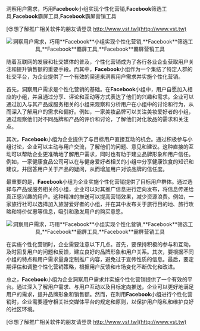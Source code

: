 洞察用户需求，巧用**Facebook**小组实现个性化营销,**Facebook**筛选工具,**Facebook**霸屏工具,**Facebook**霸屏营销工具

[😍想了解推广相关软件的朋友请登录 http://www.vst.tw](http://www.vst.tw)

 <center><img src="https://vst.tw/MP4/tuiguang/png/2.png" alt="洞察用户需求，巧用**Facebook**小组实现个性化营销,**Facebook**筛选工具,**Facebook**霸屏工具,**Facebook**霸屏营销工具"></center>

随着互联网的发展和社交媒体的普及，个性化营销成为了各行各业企业获取用户关注和提升销售额的重要手段。而其中，**Facebook**小组作为一个集结了特定人群的社交平台，为企业提供了一个有效的渠道来洞察用户需求并实施个性化营销。

首先，洞察用户需求是个性化营销的基础。在**Facebook**小组中，用户自愿加入相应的小组，并且通过分享、评论和互动等方式表达了他们的兴趣和需求。企业可以通过加入与其产品或服务相关的小组来观察和分析用户在小组中的讨论和行为，从而深入了解用户的需求和偏好。例如，一家美妆品牌可以关注美妆爱好者的小组，通过观察他们对不同品牌和产品的评价和讨论，了解他们对化妆品的需求和关注点。

其次，**Facebook**小组为企业提供了与目标用户直接互动的机会。通过积极参与小组讨论，企业可以主动与用户交流，了解他们的问题、意见和建议。这种直接的互动可以帮助企业更准确地了解用户需求，同时也有助于建立品牌形象和用户信任。例如，一家健康食品公司可以在与健身爱好者相关的小组中分享健康饮食的知识和建议，并回答用户关于产品的疑问，从而增加用户对该品牌的信任度。

最重要的是，**Facebook**小组为企业实施个性化营销提供了目标用户群体。通过选择与产品或服务相关的小组，企业可以对其推广信息进行定向发布，将信息传递给真正感兴趣的用户。这种精准的推送可以提高营销效果，减少资源浪费。例如，一家旅行社可以选择加入旅游爱好者的小组，并在其中发布关于旅行目的地、旅行攻略和特价优惠等信息，吸引和激发用户的购买意愿。

 <center><img src="https://vst.tw/MP4/tuiguang/png/0.png" alt="洞察用户需求，巧用**Facebook**小组实现个性化营销,**Facebook**筛选工具,**Facebook**霸屏工具,**Facebook**霸屏营销工具"></center>

在实施个性化营销时，企业需要注意以下几点。首先，要保持积极的参与和互动，及时回复用户的问题和反馈，建立良好的品牌形象和用户关系。其次，要根据不同小组的特点和用户需求量身定制推广内容，避免过于宣传性质的信息。最后，要定期评估和调整个性化营销策略，根据用户反馈和市场变化不断优化和改进。

总之，**Facebook**小组为企业洞察用户需求并实施个性化营销提供了一个有效的平台。通过深入了解用户需求、与用户互动以及目标定向推送，企业可以更好地满足用户的需求，提升品牌形象和销售额。然而，在利用**Facebook**小组进行个性化营销时，企业需要遵守相关社交媒体平台的规定和原则，以保护用户隐私和维护良好的社区环境。

[😍想了解推广相关软件的朋友请登录 http://www.vst.tw](http://www.vst.tw)




